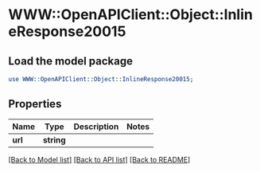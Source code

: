 # WWW::OpenAPIClient::Object::InlineResponse20015

## Load the model package
```perl
use WWW::OpenAPIClient::Object::InlineResponse20015;
```

## Properties
Name | Type | Description | Notes
------------ | ------------- | ------------- | -------------
**url** | **string** |  | 

[[Back to Model list]](../README.md#documentation-for-models) [[Back to API list]](../README.md#documentation-for-api-endpoints) [[Back to README]](../README.md)



